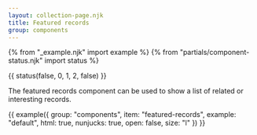 ```yaml
---
layout: collection-page.njk
title: Featured records
group: components
---
```


{% from "_example.njk" import example %}
{% from "partials/component-status.njk" import status %}

{{ status(false, 0, 1, 2, false) }}

The featured records component can be used to show a list of related or interesting records.

{{ example({ group: "components", item: "featured-records", example: "default", html: true, nunjucks: true, open: false, size: "l" }) }}
